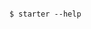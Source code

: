 <!-- usedin: [ _includes/_inlines/Deployment/common/cloud66-starter] - layout:code post: cloud66-starter_get-started -->

```

$ starter --help 

```

